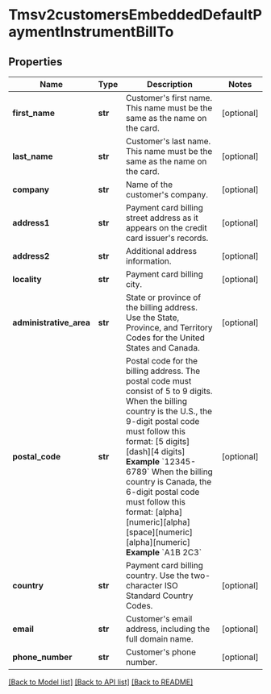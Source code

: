 # Tmsv2customersEmbeddedDefaultPaymentInstrumentBillTo

## Properties
Name | Type | Description | Notes
------------ | ------------- | ------------- | -------------
**first_name** | **str** | Customer&#39;s first name. This name must be the same as the name on the card.  | [optional] 
**last_name** | **str** | Customer&#39;s last name. This name must be the same as the name on the card.  | [optional] 
**company** | **str** | Name of the customer&#39;s company.  | [optional] 
**address1** | **str** | Payment card billing street address as it appears on the credit card issuer&#39;s records.  | [optional] 
**address2** | **str** | Additional address information.  | [optional] 
**locality** | **str** | Payment card billing city.  | [optional] 
**administrative_area** | **str** | State or province of the billing address. Use the State, Province, and Territory Codes for the United States and Canada.  | [optional] 
**postal_code** | **str** | Postal code for the billing address. The postal code must consist of 5 to 9 digits.  When the billing country is the U.S., the 9-digit postal code must follow this format: [5 digits][dash][4 digits]  **Example** &#x60;12345-6789&#x60;  When the billing country is Canada, the 6-digit postal code must follow this format: [alpha][numeric][alpha][space][numeric][alpha][numeric]  **Example** &#x60;A1B 2C3&#x60;  | [optional] 
**country** | **str** | Payment card billing country. Use the two-character ISO Standard Country Codes.  | [optional] 
**email** | **str** | Customer&#39;s email address, including the full domain name.  | [optional] 
**phone_number** | **str** | Customer&#39;s phone number.  | [optional] 

[[Back to Model list]](../README.md#documentation-for-models) [[Back to API list]](../README.md#documentation-for-api-endpoints) [[Back to README]](../README.md)


